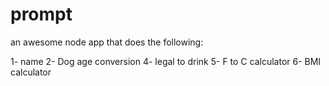 prompt
======
an awesome node app that does the following:

1- name
2- Dog age conversion
4- legal to drink
5- F to C calculator
6- BMI calculator
